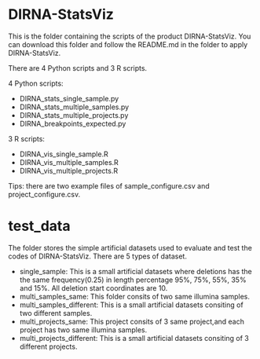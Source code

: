 # DIRNA-StatsViz
This is the folder containing the scripts of the product DIRNA-StatsViz. You can download this folder and follow the README.md in the folder to apply DIRNA-StatsViz.

There are 4 Python scripts and 3 R scripts.

4 Python scripts:
* DIRNA_stats_single_sample.py
* DIRNA_stats_multiple_samples.py
* DIRNA_stats_multiple_projects.py
* DIRNA_breakpoints_expected.py

3 R scripts:
* DIRNA_vis_single_sample.R
* DIRNA_vis_multiple_samples.R
* DIRNA_vis_multiple_projects.R

Tips: there are two example files of sample_configure.csv and project_configure.csv.

# test_data
The folder stores the simple artificial datasets used to evaluate and test the codes of DIRNA-StatsViz. There are 5 types of dataset.
 * single_sample: This is a small artificial datasets where deletions has the the same frequency(0.25) in length percentage 95%, 75%, 55%, 35% and 15%. All                           deletion start coordinates are 10.
 * multi_samples_same: This folder consits of two same illumina samples.
 * multi_samples_different: This is a small artificial datasets consiting of two different samples.
 * multi_projects_same: This project consits of 3 same project,and each project has two same illumina samples.
 * multi_projects_different: This is a small artificial datasets consiting of 3 different projects.





